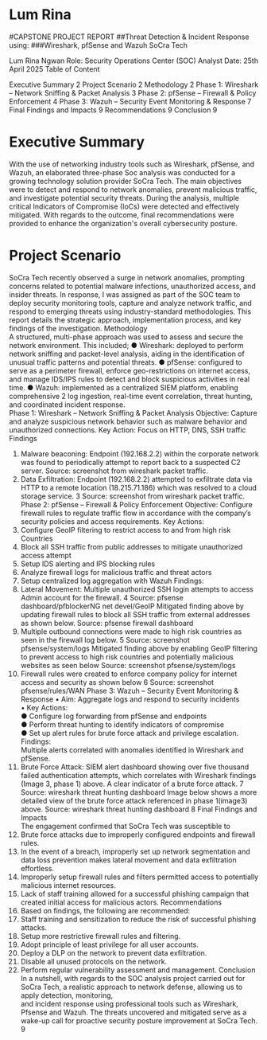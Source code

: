 # Lum Rina
#CAPSTONE PROJECT REPORT 
##Threat Detection & Incident Response using: 
###Wireshark, pfSense and Wazuh 
SoCra Tech 

Lum Rina Ngwan 
Role: Security Operations Center (SOC) Analyst 
Date: 25th April 2025 
Table of Content 
 
Executive Summary 2 
Project Scenario 2 
Methodology 2 
Phase 1: Wireshark – Network Sniffing & Packet Analysis 3 
Phase 2: pfSense – Firewall & Policy Enforcement 4 
Phase 3: Wazuh – Security Event Monitoring & Response 7 
Final Findings and Impacts 9 
Recommendations 9 
Conclusion 9 
 
 
 
# Executive Summary 
With the use of networking industry tools such as Wireshark, pfSense, and Wazuh, an 
elaborated three-phase Soc analysis was conducted for a growing technology solution 
provider SoCra Tech. The main objectives were to detect and respond to network 
anomalies, prevent malicious traffic, and investigate potential security threats. During 
the analysis, multiple critical Indicators of Compromise (IoCs) were detected and 
effectively mitigated. With regards to the outcome, final recommendations were 
provided to enhance the organization's overall cybersecurity posture.  
# Project Scenario  
SoCra Tech recently observed a surge in network anomalies, prompting concerns 
related to potential malware infections, unauthorized access, and insider threats. In 
response, I was assigned as part of the SOC team to deploy security monitoring tools, 
capture and analyze network traffic, and respond to emerging threats using 
industry-standard methodologies. This report details the strategic approach, 
implementation process, and key findings of the investigation. 
Methodology  
A structured, multi-phase approach was used to assess and secure the network 
environment. This included; 
● Wireshark: deployed to perform network sniffing and packet-level analysis, 
aiding in the identification of unusual traffic patterns and potential threats. 
● pfSense: configured to serve as a perimeter firewall, enforce geo-restrictions on 
internet access, and manage IDS/IPS rules to detect and block suspicious 
activities in real time. 
● Wazuh: implemented as a centralized SIEM platform, enabling comprehensive 
2 
log ingestion, real-time event correlation, threat hunting, and coordinated 
incident response.  
Phase 1: Wireshark – Network Sniffing & Packet Analysis 
Objective: Capture and analyze suspicious network behavior such as malware 
behavior and unauthorized connections. 
Key Action: Focus on HTTP, DNS, SSH traffic 
Findings  
1. Malware beaconing: Endpoint (192.168.2.2) within the corporate 
network was found to periodically attempt to report back to a 
suspected C2 server. 
Source: screenshot from wireshark packet traffic.  
2. Data Exfiltration: Endpoint (192.168.2.2) attempted to exfiltrate 
data via HTTP to a remote location (18.215.71.186) which was 
resolved to a cloud storage service. 
3 
Source: screenshot from wireshark packet traffic. 
Phase 2: pfSense – Firewall & Policy Enforcement 
Objective: Configure firewall rules to regulate traffic flow in 
accordance with the company’s security policies and access requirements. 
Key Actions:  
1. Configure GeoIP filtering to restrict access to and from high risk Countries 
2. Block all SSH traffic from public addresses to mitigate unauthorized access attempt 
3. Setup IDS alerting and IPS blocking rules 
4. Analyze firewall logs for malicious traffic and threat actors  
5. Setup centralized log aggregation with Wazuh 
Findings:  
1. Lateral Movement: Multiple unauthorized SSH login attempts 
to access Admin account for the firewall. 
4 
Source: pfsense dashboard/pfblockerNG net devel/GeoIP 
Mitigated finding above by updating firewall rules to block 
all SSH traffic from external addresses as shown below. 
Source: pfsense firewall dashboard 
2. Multiple outbound connections were made to high risk 
countries as seen in the firewall log below. 
5 
Source: screenshot pfsense/system/logs 
Mitigated finding above by enabling GeoIP filtering to prevent access to 
high risk countries and potentially malicious websites as seen below 
Source: screenshot pfsense/system/logs 
3. Firewall rules were created to enforce company policy for internet 
access and security as shown below
 6 
Source: screenshot pfsense/rules/WAN 
Phase 3: Wazuh – Security Event Monitoring & Response 
• Aim: Aggregate logs and respond to security incidents  
• Key Actions:  
● Configure log forwarding from pfSense and endpoints  
● Perform threat hunting to identify indicators of compromise  
● Set up alert rules for brute force attack and privilege escalation. 
Findings:  
Multiple alerts correlated with anomalies identified in Wireshark and 
pfSense. 
1. Brute Force Attack: SIEM alert dashboard showing over five 
thousand failed authentication attempts, which correlates with 
Wireshark findings (Image 3, phase 1) above. A clear indicator of a 
brute force attack. 
7 
Source: wireshark threat hunting dashboard 
Image below shows a more detailed view of the brute force attack referenced 
in phase 1(image3) above. 
Source: wireshark threat hunting dashboard 
8 
Final Findings and Impacts  
The engagement confirmed that SoCra Tech was susceptible to  
1. Brute force attacks due to improperly configured endpoints and firewall rules. 
2. In the event of a breach, improperly set up network segmentation and data loss 
prevention makes lateral movement and data exfiltration effortless. 
3. Improperly setup firewall rules and filters permitted access to potentially 
malicious internet resources. 
4. Lack of staff training allowed for a successful phishing campaign that created 
initial access for malicious actors. 
Recommendations  
1. Based on findings, the following are recommended:  
2. Staff training and sensitization to reduce the risk of successful phishing attacks. 
3. Setup more restrictive firewall rules and filtering. 
4. Adopt principle of least privilege for all user accounts. 
5. Deploy a DLP on the network to prevent data exfiltration. 
6. Disable all unused protocols on the network. 
7. Perform regular vulnerability assessment and management. 
Conclusion  
In a nutshell, with regards to the SOC analysis project  carried out for SoCra Tech, a 
realistic approach to network defense, allowing us to apply detection, monitoring,  
and incident response using professional tools such as Wireshark, Pfsense and 
Wazuh. The threats uncovered and mitigated serve as a  wake-up call for proactive 
security posture improvement at SoCra Tech. 
9 
